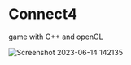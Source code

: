 # Connect4
game with C++ and openGL


![Screenshot 2023-06-14 142135](https://github.com/mbakr0/Connect4/assets/24358810/5997ac90-6d83-4e8f-85ad-58983467fe10)
